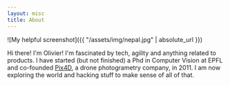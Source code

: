 ```yaml
---
layout: misc
title: About
---
```


![My helpful screenshot]({{ "/assets/img/nepal.jpg" | absolute_url }})

Hi there!
I'm Olivier! I'm fascinated by tech, agility and anything related to products. I have started (but not finished) a Phd in Computer Vision at EPFL and co-founded [Pix4D](https://pix4d.com), a drone photogrametry company, in 2011. I am now exploring the world and hacking stuff to make sense of all of that.
